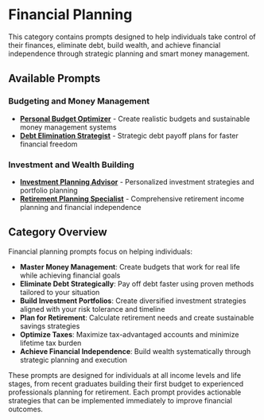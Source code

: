 # Financial Planning

This category contains prompts designed to help individuals take control of their finances, eliminate debt, build wealth, and achieve financial independence through strategic planning and smart money management.

## Available Prompts

### Budgeting and Money Management
- **[Personal Budget Optimizer](./personal-budget-optimizer.md)** - Create realistic budgets and sustainable money management systems
- **[Debt Elimination Strategist](./debt-elimination-strategist.md)** - Strategic debt payoff plans for faster financial freedom

### Investment and Wealth Building
- **[Investment Planning Advisor](./investment-planning-advisor.md)** - Personalized investment strategies and portfolio planning
- **[Retirement Planning Specialist](./retirement-planning-specialist.md)** - Comprehensive retirement income planning and financial independence

## Category Overview

Financial planning prompts focus on helping individuals:

- **Master Money Management**: Create budgets that work for real life while achieving financial goals
- **Eliminate Debt Strategically**: Pay off debt faster using proven methods tailored to your situation
- **Build Investment Portfolios**: Create diversified investment strategies aligned with your risk tolerance and timeline
- **Plan for Retirement**: Calculate retirement needs and create sustainable savings strategies
- **Optimize Taxes**: Maximize tax-advantaged accounts and minimize lifetime tax burden
- **Achieve Financial Independence**: Build wealth systematically through strategic planning and execution

These prompts are designed for individuals at all income levels and life stages, from recent graduates building their first budget to experienced professionals planning for retirement. Each prompt provides actionable strategies that can be implemented immediately to improve financial outcomes.